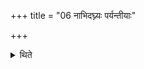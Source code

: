 +++
title = "06 नाभिदघ्न्यः पर्यन्तीयाः"

+++

<details><summary>थिते</summary>

नाभिदघ्न्यः पर्यन्तीयाः ६
</details>
